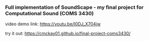 ### Full implementation of SoundScape - my final project for Computational Sound (COMS 3430) ###

video demo link: https://youtu.be/I0DJ_X704jw

try it out: https://cmckay01.github.io/final-project-coms3430/

